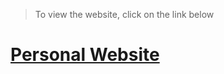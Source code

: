 > To view the website, click on the link below
# [Personal Website](https://aman-maharshi.github.io/) 
